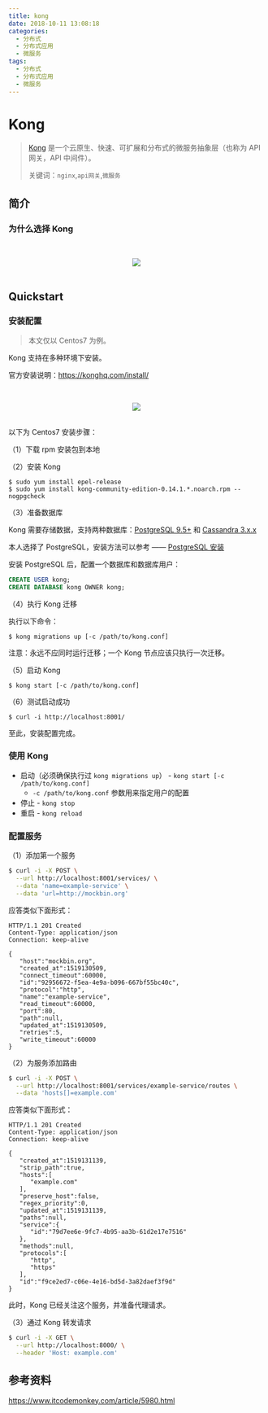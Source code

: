 ```yaml
---
title: kong
date: 2018-10-11 13:08:18
categories: 
  - 分布式
  - 分布式应用
  - 微服务
tags: 
  - 分布式
  - 分布式应用
  - 微服务
---
```


# Kong

> [Kong](https://github.com/Kong/kong) 是一个云原生、快速、可扩展和分布式的微服务抽象层（也称为 API 网关，API 中间件）。
>
> 关键词：`nginx`,`api网关`,`微服务`

## 简介

### 为什么选择 Kong

<br><div align="center"><img src="https://raw.githubusercontent.com/dunwu/images/master/images/microservices/kong/why-kong.png"/></div><br>

## Quickstart

### 安装配置

> 本文仅以 Centos7 为例。

Kong 支持在多种环境下安装。

官方安装说明：https://konghq.com/install/

<br><div align="center"><img src="https://raw.githubusercontent.com/dunwu/images/master/snap/20180920181011104339.png"/></div><br>

以下为 Centos7 安装步骤：

（1）下载 rpm 安装包到本地

（2）安装 Kong

```
$ sudo yum install epel-release
$ sudo yum install kong-community-edition-0.14.1.*.noarch.rpm --nogpgcheck
```

（3）准备数据库

Kong 需要存储数据，支持两种数据库：[PostgreSQL 9.5+](http://www.postgresql.org/) 和 [Cassandra 3.x.x](http://cassandra.apache.org/)

本人选择了 PostgreSQL，安装方法可以参考 —— [PostgreSQL 安装](https://github.com/dunwu/database/blob/master/docs/postgresql.md#安装)

安装 PostgreSQL 后，配置一个数据库和数据库用户：

```sql
CREATE USER kong;
CREATE DATABASE kong OWNER kong;
```

（4）执行 Kong 迁移

执行以下命令：

```
$ kong migrations up [-c /path/to/kong.conf]
```

注意：永远不应同时运行迁移；一个 Kong 节点应该只执行一次迁移。

（5）启动 Kong

```
$ kong start [-c /path/to/kong.conf]
```

（6）测试启动成功

```
$ curl -i http://localhost:8001/
```

至此，安装配置完成。

### 使用 Kong

- 启动（必须确保执行过 `kong migrations up`） - `kong start [-c /path/to/kong.conf]`
  - `-c /path/to/kong.conf` 参数用来指定用户的配置
- 停止 - `kong stop`
- 重启 - `kong reload`

### 配置服务

（1）添加第一个服务

```sh
$ curl -i -X POST \
  --url http://localhost:8001/services/ \
  --data 'name=example-service' \
  --data 'url=http://mockbin.org'
```

应答类似下面形式：

```http
HTTP/1.1 201 Created
Content-Type: application/json
Connection: keep-alive

{
   "host":"mockbin.org",
   "created_at":1519130509,
   "connect_timeout":60000,
   "id":"92956672-f5ea-4e9a-b096-667bf55bc40c",
   "protocol":"http",
   "name":"example-service",
   "read_timeout":60000,
   "port":80,
   "path":null,
   "updated_at":1519130509,
   "retries":5,
   "write_timeout":60000
}
```

（2）为服务添加路由

```sh
$ curl -i -X POST \
  --url http://localhost:8001/services/example-service/routes \
  --data 'hosts[]=example.com'
```

应答类似下面形式：

```http
HTTP/1.1 201 Created
Content-Type: application/json
Connection: keep-alive

{
   "created_at":1519131139,
   "strip_path":true,
   "hosts":[
      "example.com"
   ],
   "preserve_host":false,
   "regex_priority":0,
   "updated_at":1519131139,
   "paths":null,
   "service":{
      "id":"79d7ee6e-9fc7-4b95-aa3b-61d2e17e7516"
   },
   "methods":null,
   "protocols":[
      "http",
      "https"
   ],
   "id":"f9ce2ed7-c06e-4e16-bd5d-3a82daef3f9d"
}
```

此时，Kong 已经关注这个服务，并准备代理请求。

（3）通过 Kong 转发请求

```sh
$ curl -i -X GET \
  --url http://localhost:8000/ \
  --header 'Host: example.com'
```

## 参考资料

https://www.itcodemonkey.com/article/5980.html
